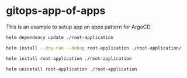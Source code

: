 # gitops-app-of-apps
This is an example to setup app an apps pattern for ArgoCD.

```sh
helm dependency update ./root-application
```

```sh
helm install --dry-run --debug root-application ./root-application/
```

```sh
helm install root-application ./root-application
```

```sh
helm uninstall root-application ./root-application
```
